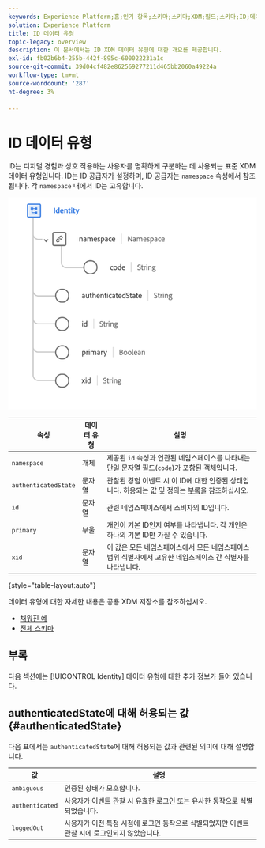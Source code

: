 ```yaml
---
keywords: Experience Platform;홈;인기 항목;스키마;스키마;XDM;필드;스키마;ID;데이터 유형;데이터 유형;데이터 유형;
solution: Experience Platform
title: ID 데이터 유형
topic-legacy: overview
description: 이 문서에서는 ID XDM 데이터 유형에 대한 개요를 제공합니다.
exl-id: fb02b6b4-255b-442f-895c-600022231a1c
source-git-commit: 39d04cf482e862569277211d465bb2060a49224a
workflow-type: tm+mt
source-wordcount: '287'
ht-degree: 3%

---
```


#  ID 데이터 유형

 ID는 디지털 경험과 상호 작용하는 사용자를 명확하게 구분하는 데 사용되는 표준 XDM 데이터 유형입니다. ID는 ID 공급자가 설정하며, ID 공급자는 `namespace` 속성에서 참조됩니다. 각 `namespace` 내에서 ID는 고유합니다.

<img src="../images/data-types/identity.png" width="550" /><br />

| 속성 | 데이터 유형 | 설명 |
| --- | --- | --- |
| `namespace` | 개체 | 제공된 `id` 속성과 연관된 네임스페이스를 나타내는 단일 문자열 필드(`code`)가 포함된 객체입니다. |
| `authenticatedState` | 문자열 | 관찰된 경험 이벤트 시 이 ID에 대한 인증된 상태입니다. 허용되는 값 및 정의는 [부록](#authenticatedState)을 참조하십시오. |
| `id` | 문자열 | 관련 네임스페이스에서 소비자의 ID입니다. |
| `primary` | 부울 | 개인이 기본 ID인지 여부를 나타냅니다. 각 개인은 하나의 기본 ID만 가질 수 있습니다. |
| `xid` | 문자열 | 이 값은 모든 네임스페이스에서 모든 네임스페이스 범위 식별자에서 고유한 네임스페이스 간 식별자를 나타냅니다. |

{style=&quot;table-layout:auto&quot;}

데이터 유형에 대한 자세한 내용은 공용 XDM 저장소를 참조하십시오.

* [채워진 예](https://github.com/adobe/xdm/blob/master/components/datatypes/identity.example.1.json)
* [전체 스키마](https://github.com/adobe/xdm/blob/master/components/datatypes/identity.schema.json)

## 부록

다음 섹션에는 [!UICONTROL Identity] 데이터 유형에 대한 추가 정보가 들어 있습니다.

## authenticatedState에 대해 허용되는 값 {#authenticatedState}

다음 표에서는 `authenticatedState`에 대해 허용되는 값과 관련된 의미에 대해 설명합니다.

| 값 | 설명 |
| --- | --- |
| `ambiguous` | 인증된 상태가 모호합니다. |
| `authenticated` | 사용자가 이벤트 관찰 시 유효한 로그인 또는 유사한 동작으로 식별되었습니다. |
| `loggedOut` | 사용자가 이전 특정 시점에 로그인 동작으로 식별되었지만 이벤트 관찰 시에 로그인되지 않았습니다. |
